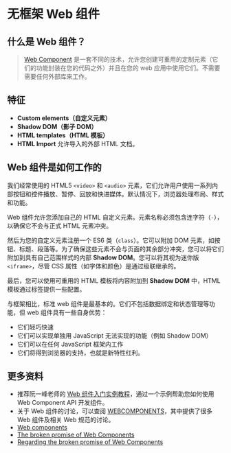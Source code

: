 # 无框架 Web 组件

## 什么是 Web 组件？

> [Web Component](https://developer.mozilla.org/zh-CN/docs/Web/Web_Components) 是一套不同的技术，允许您创建可重用的定制元素（它们的功能封装在您的代码之外）并且在您的 web 应用中使用它们。不需要需要任何外部库来工作。

## 特征

- **Custom elements（自定义元素）**
- **Shadow DOM（影子 DOM）**
- **HTML templates（HTML 模板）**
- **HTML Import** 允许导入的外部 HTML 文档。

## Web 组件是如何工作的

我们经常使用的 HTML5 `<video>` 和 `<audio>` 元素，它们允许用户使用一系列内部按钮和控件播放、暂停、回放和快进媒体。默认情况下，浏览器处理布局、样式和功能。

Web 组件允许您添加自己的 HTML 自定义元素。元素名称必须包含连字符（`-`），以确保它不会与正式 HTML 元素冲突。

然后为您的自定义元素注册一个 ES6 类（`class`）。它可以附加 DOM 元素，如按钮、标题、段落等。为了确保这些元素不会与页面的其余部分冲突，您可以将它们附加到具有自己范围样式的内部 **Shadow DOM**。您可以将其视为迷你版 `<iframe>`，尽管 CSS 属性（如字体和颜色）是通过级联继承的。

最后，您可以使用可重用的 HTML 模板将内容附加到 **Shadow DOM** 中，HTML 模板通过标签提供一些配置。

与框架相比，标准 web 组件是最基本的。它们不包括数据绑定和状态管理等功能，但 web 组件具有一些自身优势：

- 它们轻巧快速
- 它们可以实现单独用 JavaScript 无法实现的功能（例如 Shadow DOM）
- 它们可以在任何 JavaScript 框架内工作
- 它们将得到浏览器的支持，也就是新特性红利。

## 更多资料

- 推荐阮一峰老师的 [Web 组件入门实例教程](https://www.ruanyifeng.com/blog/2019/08/web_components.html)，通过一个示例帮助您如何使用 Web Component API 开发组件。
- 关于 Web 组件的讨论，可以查阅 [WEBCOMPONENTS](https://www.webcomponents.org/)，其中提供了很多 Web 组件及相关 Web 规范的讨论。
- [Web components](https://zh.javascript.info/web-components)
- [The broken promise of Web Components](https://dmitriid.com/blog/2017/03/the-broken-promise-of-web-components/)
- [Regarding the broken promise of Web Components](https://robdodson.me/posts/regarding-the-broken-promise-of-web-components/)

